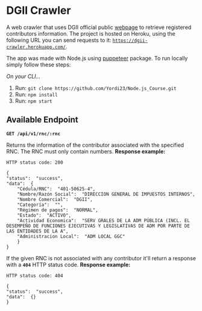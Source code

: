 # DGII Crawler
A web crawler that uses DGII official public [webpage](https://dgii.gov.do/app/WebApps/ConsultasWeb2/ConsultasWeb/consultas/rnc.aspx) to retrieve registered contributors information. The project is hosted on Heroku, using the following URL you can send requests to it: [`https://dgii-crawler.herokuapp.com/`](https://dgii-crawler.herokuapp.com/).

The app was made with Node.js using [puppeteer](https://www.npmjs.com/package/puppeteer) package. To run locally simply follow these steps:

*On your CLI...*
1. Run: `git clone https://github.com/Yordi23/Node.js_Course.git`
2. Run: `npm install`
3. Run: `npm start`

## Available Endpoint
**``GET /api/v1/rnc/:rnc``**

Returns the information of the contributor associated with the specified RNC. The RNC must only contain numbers. **Response example:**

``HTTP status code: 200``

    {
    "status":  "success",
    "data":  {
	    "Cédula/RNC":  "401-50625-4",
	    "Nombre/Razón Social":  "DIRECCION GENERAL DE IMPUESTOS INTERNOS",
	    "Nombre Comercial":  "DGII",
	    "Categoría":  "",
	    "Régimen de pagos":  "NORMAL",
	    "Estado":  "ACTIVO",
	    "Actividad Economica":  "SERV GRALES DE LA ADM PÚBLICA (INCL. EL DESEMPEÑO DE FUNCIONES EJECUTIVAS Y LEGISLATIVAS DE ADM POR PARTE DE LAS ENTIDADES DE LA A",
	    "Administracion Local":  "ADM LOCAL GGC"
    	}
    }

If the given RNC is not associated with any contributor it'll return a response with a **``404``** HTTP status code. **Response example:**

``HTTP status code: 404``

    {
    "status":  "success",
    "data":  {}
    }
